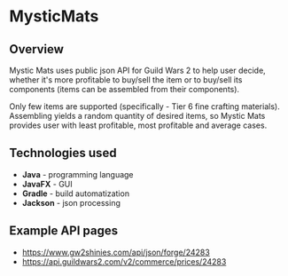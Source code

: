 # MysticMats

## Overview

Mystic Mats uses public json API for Guild Wars 2 to help user decide, whether it's more profitable to buy/sell the item or to buy/sell its components (items can be assembled from their components). 

Only few items are supported (specifically - Tier 6 fine crafting materials). Assembling yields a random quantity of desired items, so Mystic Mats provides user with least profitable, most profitable and average cases.

## Technologies used
- **Java** - programming language	
- **JavaFX** - GUI
- **Gradle** - build automatization
- **Jackson** - json processing

## Example API pages
- https://www.gw2shinies.com/api/json/forge/24283
- https://api.guildwars2.com/v2/commerce/prices/24283
